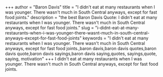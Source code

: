 +++
author = "Baron Davis"
title = "I didn't eat at many restaurants when I was younger. There wasn't much in South Central anyways, except for fast food joints."
description = "the best Baron Davis Quote: I didn't eat at many restaurants when I was younger. There wasn't much in South Central anyways, except for fast food joints."
slug = "i-didnt-eat-at-many-restaurants-when-i-was-younger-there-wasnt-much-in-south-central-anyways-except-for-fast-food-joints"
keywords = "I didn't eat at many restaurants when I was younger. There wasn't much in South Central anyways, except for fast food joints.,baron davis,baron davis quotes,baron davis quote,baron davis sayings,baron davis saying,quotes, sayings,quote, saying, motivation"
+++
I didn't eat at many restaurants when I was younger. There wasn't much in South Central anyways, except for fast food joints.
